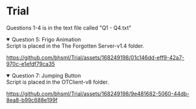 # Trial

Questions 1-4 is in the text file called "Q1 - Q4.txt"


<details open>
<summary>Question 5: Frigo Animation</summary>
Script is placed in the The Forgotten Server-v1.4 folder.

https://github.com/bhsml/Trial/assets/168249198/01c146dd-eff9-42a7-970c-e1efdf79ca35


  
</details>


<details open>
<summary>Question 7: Jumping Button</summary>
Script is placed in the OTClient-v8 folder.

https://github.com/bhsml/Trial/assets/168249198/9e481682-5060-44db-8ea8-b99c688e199f


</details>
